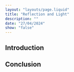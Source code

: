 ```yaml
---
layout: "layouts/page.liquid"
title: "Reflection and Light"
description: ""
date: "27/04/2024"
show: "false"
---
```


## Introduction

## Conclusion
